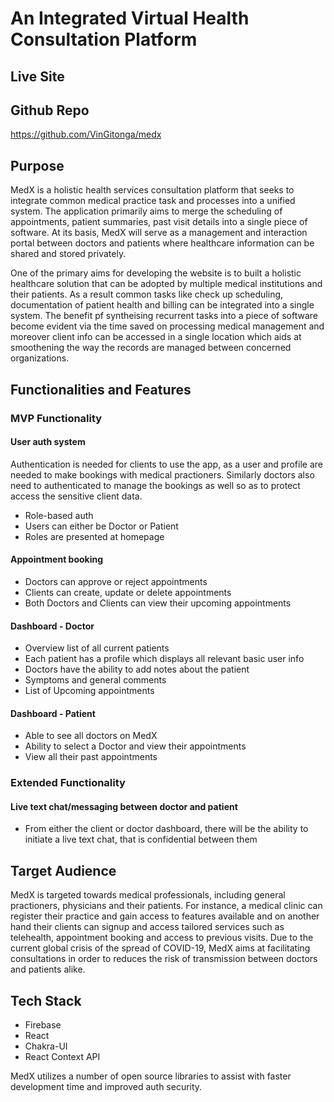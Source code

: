# An Integrated Virtual Health Consultation Platform

## Live Site



## Github Repo

https://github.com/VinGitonga/medx

## Purpose

MedX is a holistic health services consultation platform that seeks to integrate common medical practice task and processes into a unified system. The application primarily aims to merge the scheduling of appointments, patient summaries, past visit details into a single piece of software. At its basis, MedX will serve as a management and interaction portal between doctors and patients where healthcare information can be shared and stored privately.

One of the primary aims for developing the website is to built a holistic healthcare solution that can be adopted by multiple medical institutions and their patients. As a result common tasks like check up scheduling, documentation of patient health and billing can be integrated into a single system. The benefit pf syntheising recurrent tasks into a piece of software become evident via the time saved on processing medical management and moreover client info can be accessed in a single location which aids at smoothening the way the records are managed between concerned organizations.

## Functionalities and Features

### MVP Functionality


#### User auth system

Authentication is needed for clients to use the app, as a user and profile are needed to make bookings with medical practioners.
Similarly doctors also need to authenticated to manage the bookings as well so as to protect access the sensitive client data.

- Role-based auth
- Users can either be Doctor or Patient
- Roles are presented at homepage

#### Appointment booking
- Doctors can approve or reject appointments
- Clients can create, update or delete appointments
- Both Doctors and Clients can view their upcoming appointments

#### Dashboard - Doctor
- Overview list of all current patients
- Each patient has a profile which displays all relevant basic user info
- Doctors have the ability to add notes about the patient
- Symptoms and general comments
- List of Upcoming appointments

#### Dashboard - Patient
- Able to see all doctors on MedX
- Ability to select a Doctor and view their appointments
- View all their past appointments


### Extended Functionality

#### Live text chat/messaging between doctor and patient
- From either the client or doctor dashboard, there will be the ability to initiate a live text chat, that is confidential between them


## Target Audience
MedX is targeted towards medical professionals, including general practioners, physicians and their patients.
For instance, a medical clinic can register their practice and gain access to features available and on another hand their clients can signup and access tailored services such as telehealth, appointment booking and access to previous visits.
Due to the current global crisis of the spread of COVID-19, MedX aims at facilitating consultations in order to reduces the risk of transmission between doctors and patients alike.

## Tech Stack

- Firebase
- React
- Chakra-UI
- React Context API

MedX utilizes a number of open source libraries to assist with faster development time and improved auth security.
